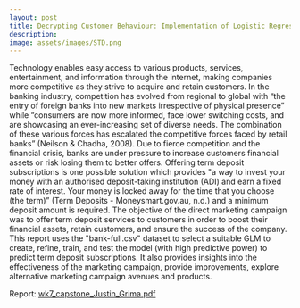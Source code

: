 ```yaml
---
layout: post
title: Decrypting Customer Behaviour: Implementation of Logistic Regression to Predict Subscription Term Deposit
description:
image: assets/images/STD.png
---
```

Technology enables easy access to various products, services, entertainment, and information through the internet, making companies more competitive as they strive to acquire and retain customers. In the banking industry, competition has evolved from regional to global with “the entry of foreign banks into new markets irrespective of physical presence” while “consumers are now more informed, face lower switching costs, and are showcasing an ever-increasing set of diverse needs. The combination of these various forces has escalated the competitive forces faced by retail banks” (Neilson & Chadha, 2008). Due to fierce competition and the financial crisis, banks are under pressure to increase customers financial assets or risk losing them to better offers. Offering term deposit subscriptions is one possible solution which provides "a way to invest your money with an authorised deposit-taking institution (ADI) and earn a fixed rate of interest. Your money is locked away for the time that you choose (the term)” (Term Deposits - Moneysmart.gov.au, n.d.) and a minimum deposit amount is required. The objective of the direct marketing campaign was to offer term deposit services to customers in order to boost their financial assets, retain customers, and ensure the success of the company. This report uses the "bank-full.csv" dataset to select a suitable GLM to create, refine, train, and test the model (with high predictive power) to predict term deposit subscriptions. It also provides insights into the effectiveness of the marketing campaign, provide improvements, explore alternative marketing campaign avenues and products.

Report: [wk7_capstone_Justin_Grima.pdf](https://github.com/JustinGrima/justingrima.github.io/files/10917077/wk7_capstone_Justin_Grima.pdf)
